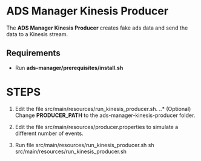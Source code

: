 # ADS Manager Kinesis Producer

The **ADS Manager Kinesis Producer** creates fake ads data and send the data to a Kinesis stream.

## Requirements
 + Run **ads-manager/prerequisites/install.sh**

# STEPS
 1. Edit the file src/main/resources/run_kinesis_producer.sh.
   ..* (Optional) Change **PRODUCER_PATH** to the ads-manager-kinesis-producer folder.

 2. Edit the file src/main/resources/producer.properties to simulate a different number of events.

 3. Run file src/main/resources/run_kinesis_producer.sh
        sh src/main/resources/run_kinesis_producer.sh


